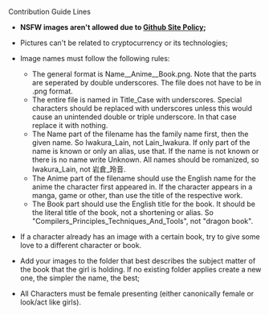 Contribution Guide Lines

* __NSFW images aren't allowed due to [Github Site Policy](https://docs.github.com/en/site-policy);__

* Pictures can't be related to cryptocurrency or its technologies;

* Image names must follow the following rules:
    * The general format is Name__Anime__Book.png. Note that the parts are seperated by double underscores. The file does not have to be
    in .png format.
    * The entire file is named in Title_Case with underscores. Special characters should be replaced with underscores unless this would cause an unintended double or triple underscore. In that case replace it with nothing.
    * The Name part of the filename has the family name first, then the given name. So Iwakura_Lain, not Lain_Iwakura. If only part of the name is known or only an alias, use that. If the name is not known or there is no name write Unknown. All names should be romanized, so Iwakura_Lain, not 岩倉_玲音.
    * The Anime part of the filename should use the English name for the anime the character first appeared in. If the character appears in a manga, game or other, than use the title of the respective work.
    * The Book part should use the English title for the book. It should be the literal title of the book, not a shortening or alias. So "Compilers_Principles_Techniques_And_Tools", not "dragon book".

* If a character already has an image with a certain book, try to give some love to a different character or book.

* Add your images to the folder that best describes the subject matter of the book that the girl is holding. If no existing folder applies create a new one, the simpler the name, the best;

* All Characters must be female presenting (either canonically female or look/act like girls).
